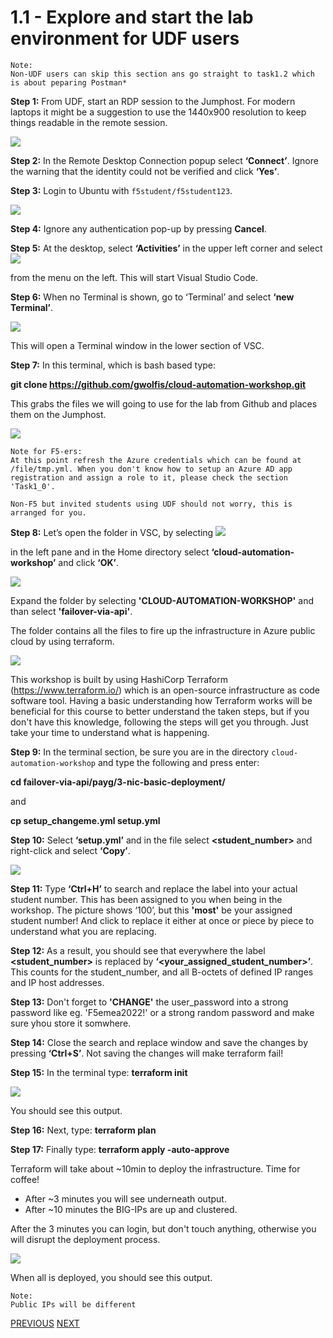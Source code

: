 # 1.1 - Explore and start the lab environment for UDF users

```
Note:
Non-UDF users can skip this section ans go straight to task1.2 which is about peparing Postman*
```

**Step 1:** From UDF, start an RDP session to the Jumphost. For modern laptops it might be a suggestion to use the 1440x900 resolution to keep things readable in the remote session.

![](../png/module1/task1_1_p1.png)

    
**Step 2:** In the Remote Desktop Connection popup select **‘Connect’**. Ignore the warning that the identity could not be verified and click **‘Yes’**.

**Step 3:** Login to Ubuntu with ``f5student/f5student123``.

![](../png/module1/task1_1_p2.png)

**Step 4:** Ignore any authentication pop-up by pressing **Cancel**.

**Step 5:** At the desktop, select **‘Activities’** in the upper left corner and select ![](../png/module1/task1_1_p3.png)

from the menu on the left. This will start Visual Studio Code.

**Step 6:** When no Terminal is shown, go to ‘Terminal’ and select **‘new Terminal’**.
 
![](../png/module1/task1_1_p4.png)

This will open a Terminal window in the lower section of VSC.

**Step 7:** In this terminal, which is bash based type:

**git clone https://github.com/gwolfis/cloud-automation-workshop.git**

This grabs the files we will going to use for the lab from Github and places them on the Jumphost.

![](../png/module1/task1_1_p5.png)

```
Note for F5-ers:
At this point refresh the Azure credentials which can be found at /file/tmp.yml. When you don't know how to setup an Azure AD app registration and assign a role to it, please check the section 'Task1_0'.

Non-F5 but invited students using UDF should not worry, this is arranged for you.
```

**Step 8:** Let’s open the folder in VSC, by selecting ![](../png/module1/task1_1_p6.png)

in the left pane and in the Home directory select **‘cloud-automation-workshop’** and click **‘OK’**.

![](../png/module1/task1_1_p7.png)

Expand the folder by selecting **'CLOUD-AUTOMATION-WORKSHOP'** and than select **'failover-via-api'**.

The folder contains all the files to fire up the infrastructure in Azure public cloud by using terraform.

![](../png/module1/task1_1_p8.png)


This workshop is built by using HashiCorp Terraform (https://www.terraform.io/) which is an open-source infrastructure as code software tool. Having a basic understanding how Terraform works will be beneficial for this course to better understand the taken steps, but if you don't have this knowledge, following the steps will get you through. Just take your time to understand what is happening.

**Step 9:** In the terminal section, be sure you are in the directory ``cloud-automation-workshop`` and type the following and press enter:

**cd failover-via-api/payg/3-nic-basic-deployment/**

and

**cp setup_changeme.yml setup.yml**

**Step 10:** Select **‘setup.yml’** and in the file select **<student_number>** and right-click and select **‘Copy’**.

![](../png/module1/task1_1_p9.png)

**Step 11:** Type **‘Ctrl+H’** to search and replace the label into your actual student number. This has been assigned to you when being in the workshop. The picture shows ‘100’, but this **'most'** be your assigned student number! And click to replace it either at once or piece by piece to understand what you are replacing.

**Step 12:** As a result, you should see that everywhere the label **<student_number>** is replaced by **‘<your_assigned_student_number>’**. This counts for the student_number, and all B-octets of defined IP ranges and IP host addresses.

**Step 13:** Don't forget to **'CHANGE'** the user_password into a strong password like eg. 'F5emea2022!' or a strong random password and make sure yhou store it somwhere.

**Step 14:** Close the search and replace window and save the changes by pressing **‘Ctrl+S’**. Not saving the changes will make terraform fail!

**Step 15:** In the terminal type: **terraform init**
 
![](../png/module1/task1_1_p10.png)

You should see this output.

**Step 16:** Next, type: **terraform plan**

**Step 17:** Finally type: **terraform apply -auto-approve**

Terraform will take about ~10min to deploy the infrastructure. Time for coffee!
* After ~3 minutes you will see underneath output.
* After ~10 minutes the BIG-IPs are up and clustered.

After the 3 minutes you can login, but don't touch anything, otherwise you will disrupt the deployment process.

![](../png/module1/task1_1_p11.png)

When all is deployed, you should see this output.

```
Note: 
Public IPs will be different
```

[PREVIOUS](module_1/module_1.md)      [NEXT](module_2/module_2.md)